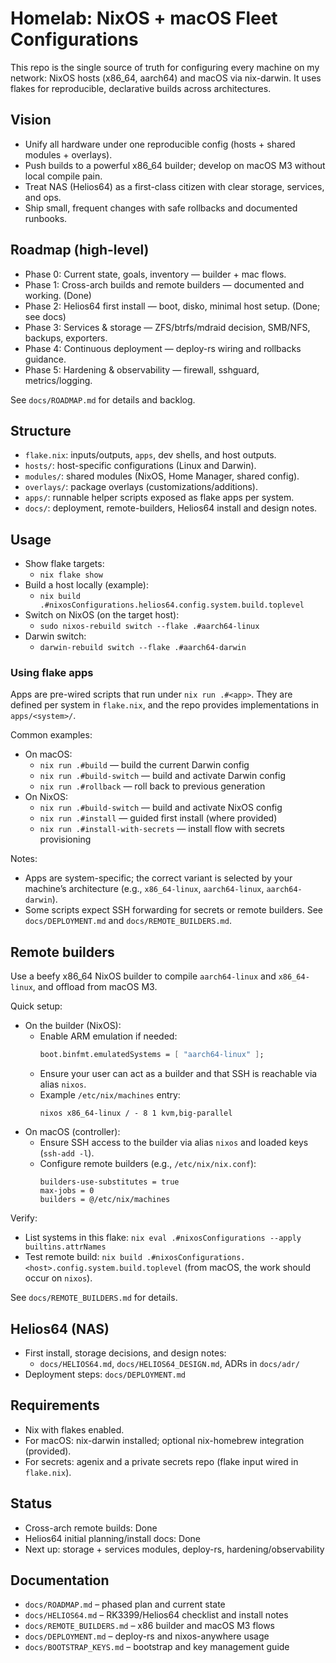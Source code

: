 # Homelab: NixOS + macOS Fleet Configurations

This repo is the single source of truth for configuring every machine on my network: NixOS hosts (x86_64, aarch64) and macOS via nix-darwin. It uses flakes for reproducible, declarative builds across architectures.

## Vision

- Unify all hardware under one reproducible config (hosts + shared modules + overlays).
- Push builds to a powerful x86_64 builder; develop on macOS M3 without local compile pain.
- Treat NAS (Helios64) as a first-class citizen with clear storage, services, and ops.
- Ship small, frequent changes with safe rollbacks and documented runbooks.

## Roadmap (high-level)

- Phase 0: Current state, goals, inventory — builder + mac flows.
- Phase 1: Cross-arch builds and remote builders — documented and working. (Done)
- Phase 2: Helios64 first install — boot, disko, minimal host setup. (Done; see docs)
- Phase 3: Services & storage — ZFS/btrfs/mdraid decision, SMB/NFS, backups, exporters.
- Phase 4: Continuous deployment — deploy-rs wiring and rollbacks guidance.
- Phase 5: Hardening & observability — firewall, sshguard, metrics/logging.

See `docs/ROADMAP.md` for details and backlog.

## Structure

- `flake.nix`: inputs/outputs, `apps`, dev shells, and host outputs.
- `hosts/`: host-specific configurations (Linux and Darwin).
- `modules/`: shared modules (NixOS, Home Manager, shared config).
- `overlays/`: package overlays (customizations/additions).
- `apps/`: runnable helper scripts exposed as flake apps per system.
- `docs/`: deployment, remote-builders, Helios64 install and design notes.

## Usage

- Show flake targets:
  - `nix flake show`
- Build a host locally (example):
  - `nix build .#nixosConfigurations.helios64.config.system.build.toplevel`
- Switch on NixOS (on the target host):
  - `sudo nixos-rebuild switch --flake .#aarch64-linux`
- Darwin switch:
  - `darwin-rebuild switch --flake .#aarch64-darwin`

### Using flake apps

Apps are pre-wired scripts that run under `nix run .#<app>`. They are defined per system in `flake.nix`, and the repo provides implementations in `apps/<system>/`.

Common examples:
- On macOS:
  - `nix run .#build` — build the current Darwin config
  - `nix run .#build-switch` — build and activate Darwin config
  - `nix run .#rollback` — roll back to previous generation
- On NixOS:
  - `nix run .#build-switch` — build and activate NixOS config
  - `nix run .#install` — guided first install (where provided)
  - `nix run .#install-with-secrets` — install flow with secrets provisioning

Notes:
- Apps are system-specific; the correct variant is selected by your machine’s architecture (e.g., `x86_64-linux`, `aarch64-linux`, `aarch64-darwin`).
- Some scripts expect SSH forwarding for secrets or remote builders. See `docs/DEPLOYMENT.md` and `docs/REMOTE_BUILDERS.md`.

## Remote builders

Use a beefy x86_64 NixOS builder to compile `aarch64-linux` and `x86_64-linux`, and offload from macOS M3.

Quick setup:
- On the builder (NixOS):
  - Enable ARM emulation if needed:
    ```nix
    boot.binfmt.emulatedSystems = [ "aarch64-linux" ];
    ```
  - Ensure your user can act as a builder and that SSH is reachable via alias `nixos`.
  - Example `/etc/nix/machines` entry:
    ```
    nixos x86_64-linux / - 8 1 kvm,big-parallel
    ```
- On macOS (controller):
  - Ensure SSH access to the builder via alias `nixos` and loaded keys (`ssh-add -l`).
  - Configure remote builders (e.g., `/etc/nix/nix.conf`):
    ```
    builders-use-substitutes = true
    max-jobs = 0
    builders = @/etc/nix/machines
    ```

Verify:
- List systems in this flake: `nix eval .#nixosConfigurations --apply builtins.attrNames`
- Test remote build: `nix build .#nixosConfigurations.<host>.config.system.build.toplevel`
  (from macOS, the work should occur on `nixos`).

See `docs/REMOTE_BUILDERS.md` for details.

## Helios64 (NAS)

- First install, storage decisions, and design notes:
  - `docs/HELIOS64.md`, `docs/HELIOS64_DESIGN.md`, ADRs in `docs/adr/`
- Deployment steps: `docs/DEPLOYMENT.md`

## Requirements

- Nix with flakes enabled.
- For macOS: nix-darwin installed; optional nix-homebrew integration (provided).
- For secrets: agenix and a private secrets repo (flake input wired in `flake.nix`).

## Status

- Cross-arch remote builds: Done
- Helios64 initial planning/install docs: Done
- Next up: storage + services modules, deploy-rs, hardening/observability

## Documentation

- `docs/ROADMAP.md` – phased plan and current state
- `docs/HELIOS64.md` – RK3399/Helios64 checklist and install notes
- `docs/REMOTE_BUILDERS.md` – x86 builder and macOS M3 flows
- `docs/DEPLOYMENT.md` – deploy-rs and nixos-anywhere usage
- `docs/BOOTSTRAP_KEYS.md` – bootstrap and key management guide
